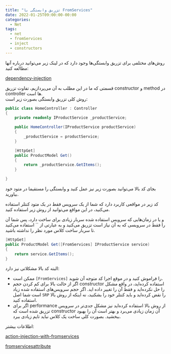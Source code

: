 ```yaml
---
title: "تزریق وابستگی با FromServices"
date: 2022-01-25T09:00:00-00:00
categories:
  - Net
tags:
  - net
  - fromServices
  - inject
  - constructors
---
```


روش‌های مختلفی برای تزریق وابستگی‌ها وجود دارد که در لینک زیر می‌توانید درباره آنها مطالعه کنید:  

[dependency-injection](https://docs.microsoft.com/en-us/dotnet/core/extensions/dependency-injection)  

قسمتی که ما در این مطلب به آن می‌پردازیم، تفاوت تزریق constructor و method در controller ها است.  
روش کلی تزریق وابستگی بصورت زیر است:  

```c#
public class HomeController : Controller
{
    private readonly IProductService _productService;

    public HomeController(IProductService productService)
    {
        _productService = productService;
    }

    [HttpGet]
    public ProductModel Get()
    {
        return _productService.GetItems();
    }

}
```

بجای کد بالا می‌توانید بصورت زیر نیز عمل کنید و وابستگی را مستقیما در متود خود بیاورید.  

کد زیر در مواقعی کاربرد دارد که شما از یک سرویس فقط در یک متود کنتلر استفاده می‌کنید، در این مواقع می‌توانید از روش زیر استفاده کنید.  

و یا در زمان‌هایی که سرویس استفاده شده سربار زیادی برای ساخت دارد، پس شما آن را فقط در سرویسی که به آن نیاز است تزریق می‌کنید و به عبارتی از `` استفاده می‌کنید تا سربار ساخت کلاس مورد نظر را نداشته باشید.  

```c#
[HttpGet]
public ProductModel Get([FromServices] IProductService service)
{
    return service.GetItems();
}
```

البته کد بالا مشکلاتی نیز دارد:  

  - ممکن است `[FromServices]` را فراموش کنید و در موقع اجرا کد متوجه آن شوید.
  - اگر از حالت بالا برای کم کردن حجم constructor استفاده کرده‌اید، در واقع مشکل را حل نکرده‌اید و فقط آن را تغییر داده اید. اگر حجم سرویس‌های استفاده شده زیاد است شما اصل `SRP` را نقض کرده‌اید و باید کنتلر خود را بشکنید، نه اینکه از روش بالا استفاده کنید.
  - اگر برای performance از روش بالا استفاده کرده‌اید نیز مشکل جدی‌تر در سرویس تزریق شده است که constructor آن زمان زیادی می‌برد و بهتر است آن را بهبود ببخشید. بصورت کلی ساخت یک کلاس نباید تایم زیادی ببرد.


اطلاعات بیشتر:  

[action-injection-with-fromservices](https://docs.microsoft.com/en-us/aspnet/core/mvc/controllers/dependency-injection?view=aspnetcore-6.0#action-injection-with-fromservices)  

[fromservicesattribute](https://docs.microsoft.com/en-us/dotnet/api/microsoft.aspnetcore.mvc.fromservicesattribute?view=aspnetcore-6.0)  